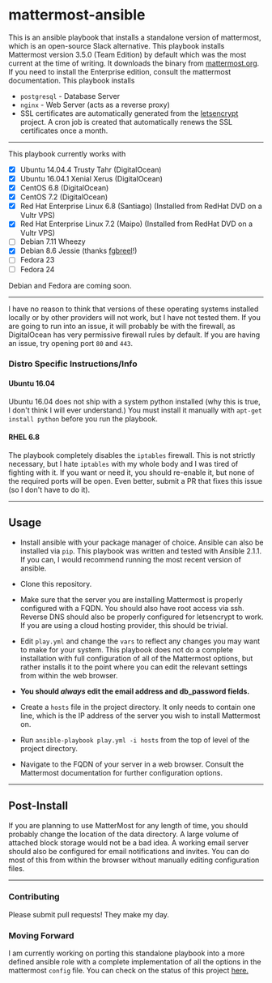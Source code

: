 # mattermost-ansible
This is an ansible playbook that installs a standalone version of mattermost, which is an open-source Slack alternative.
This playbook installs Mattermost version 3.5.0 (Team Edition) by default which was the most current at the time of writing.
It downloads the binary from [mattermost.org](https://www.mattermost.org/download/). If you need to install the Enterprise
edition, consult the mattermost documentation. This playbook installs
 * `postgresql` - Database Server
 * `nginx` - Web Server (acts as a reverse proxy)
 * SSL certificates are automatically generated from the [letsencrypt](https://letsencrypt.org) project. A cron job is
 created that automatically renews the SSL certificates once a month.

---


This playbook currently works with
- [x] Ubuntu 14.04.4 Trusty Tahr (DigitalOcean)
- [x] Ubuntu 16.04.1 Xenial Xerus (DigitalOcean)
- [x] CentOS 6.8  (DigitalOcean)
- [x] CentOS 7.2 (DigitalOcean)
- [x] Red Hat Enterprise Linux 6.8 (Santiago) (Installed from RedHat DVD on a Vultr VPS)
- [x] Red Hat Enterprise Linux 7.2 (Maipo) (Installed from RedHat DVD on a Vultr VPS)
- [ ] Debian 7.11 Wheezy
- [x] Debian 8.6 Jessie (thanks [fgbreel](https://github.com/fgbreel)!)
- [ ] Fedora 23
- [ ] Fedora 24

Debian and Fedora are coming soon.

---
I have no reason to think that versions of these operating systems installed locally or by other providers will not work,
but I have not tested them. If you are going to run into an issue, it will probably be with the firewall, as DigitalOcean
has very permissive firewall rules by default. If you are having an issue, try opening port `80` and `443`.

### Distro Specific Instructions/Info
#### Ubuntu 16.04
Ubuntu 16.04 does not ship with a system python installed (why this is true, I don't think I will ever understand.) You must
install it manually with `apt-get install python` before you run the playbook.
#### RHEL 6.8
The playbook completely disables the `iptables` firewall. This is not strictly necessary, but I hate `iptables` with my
 whole body and I was tired of fighting with it. If you want or need it, you should re-enable it, but none of the required
 ports will be open. Even better, submit a PR that fixes this issue (so I don't have to do it).

---

## Usage
* Install ansible with your package manager of choice. Ansible can also be installed via `pip`. This playbook was written
and tested with Ansible 2.1.1. If you can, I would recommend running the most recent version of ansible.


* Clone this repository.

* Make sure that the server you are installing Mattermost is properly configured with a FQDN. You should also have root
 access via ssh. Reverse DNS should also be properly configured for letsencrypt to work. If you are using a cloud
 hosting provider, this should be trivial.


* Edit `play.yml` and change the `vars` to reflect any changes you may want to make for your system. This playbook does
not do a complete installation with full configuration of all of the Mattermost options, but rather installs it to the
point where you can edit the relevant settings from within the web browser.


* **You should *always* edit the email address and db_password fields.** 


* Create a `hosts` file in the project directory. It only needs to contain one line, which is the IP address of the server
you wish to install Mattermost on.

* Run `ansible-playbook play.yml -i hosts` from the top of level of the project directory.



* Navigate to the FQDN of your server in a web browser. Consult the Mattermost documentation for further configuration
options.

---

## Post-Install
If you are planning to use MatterMost for any length of time, you should probably change the location of the
data directory. A large volume of attached block storage would not be a bad idea. A working email server should also
be configured for email notifications and invites.  You can do most of this from within the browser without manually editing
configuration files.

---

### Contributing  
Please submit pull requests! They make my day. 

### Moving Forward
I am currently working on porting this standalone playbook into a more defined ansible role with a complete implementation of all the options in the mattermost `config` file. You can check on the status of this project [here.](https://github.com/tjtoml/ansible-role-mattermost)

